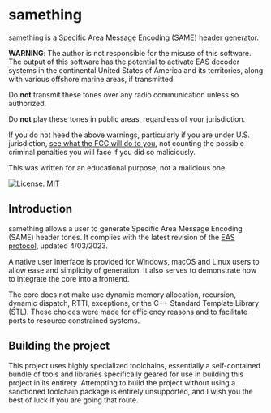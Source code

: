 # samething

samething is a Specific Area Message Encoding (SAME) header generator.

**WARNING**: The author is not responsible for the misuse of this software. The
output of this software has the potential to activate EAS decoder systems in the
continental United States of America and its territories, along with various
offshore marine areas, if transmitted.

Do **not** transmit these tones over any radio communication unless so
authorized.

Do **not** play these tones in public areas, regardless of your jurisdiction.

If you do not heed the above warnings, particularly if you are under U.S.
jurisdiction, [see what the FCC will do to you](https://www.fcc.gov/enforcement/orders/1830),
not counting the possible criminal penalties you will face if you did so
maliciously.

This was written for an educational purpose, not a malicious one.

[![License: MIT](https://img.shields.io/badge/License-MIT-yellow.svg)](https://opensource.org/licenses/MIT)

## Introduction

samething allows a user to generate Specific Area Message Encoding (SAME) header
tones. It complies with the latest revision of the [EAS protocol](https://www.ecfr.gov/current/title-47/chapter-I/subchapter-A/part-11/subpart-B/section-11.31),
updated 4/03/2023.

A native user interface is provided for Windows, macOS and Linux users to allow
ease and simplicity of generation. It also serves to demonstrate how to
integrate the core into a frontend.

The core does not make use dynamic memory allocation, recursion, dynamic
dispatch, RTTI, exceptions, or the C++ Standard Template Library (STL). These
choices were made for efficiency reasons and to facilitate ports to resource
constrained systems.

## Building the project

This project uses highly specialized toolchains, essentially a self-contained
bundle of tools and libraries specifically geared for use in building this
project in its entirety. Attempting to build the project without using a
sanctioned toolchain package is entirely unsupported, and I wish you the best of
luck if you are going that route.
